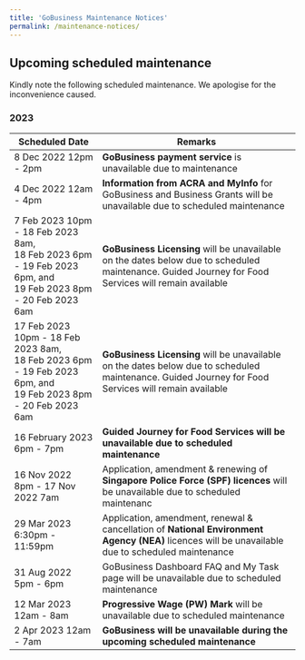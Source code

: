 ```yaml
---
title: 'GoBusiness Maintenance Notices'
permalink: /maintenance-notices/
---
```


## Upcoming scheduled maintenance

Kindly note the following scheduled maintenance. We apologise for the inconvenience caused.

### 2023
|<b>Scheduled Date</b>|<b>Remarks</b>|
|--|--|
|8 Dec 2022 12pm - 2pm|<b>GoBusiness payment service</b> is unavailable due to maintenance|
|4 Dec 2022 12am - 4pm|<b>Information from ACRA and MyInfo</b> for GoBusiness and Business Grants will be unavailable due to scheduled maintenance|
|7 Feb 2023 10pm - 18 Feb 2023 8am,<br>18 Feb 2023 6pm - 19 Feb 2023 6pm, and<br>19 Feb 2023 8pm - 20 Feb 2023 6am|<b>GoBusiness Licensing</b> will be unavailable on the dates below due to scheduled maintenance. Guided Journey for Food Services will remain available|
|17 Feb 2023 10pm - 18 Feb 2023 8am,<br>18 Feb 2023 6pm - 19 Feb 2023 6pm, and<br>19 Feb 2023 8pm - 20 Feb 2023 6am|<b>GoBusiness Licensing</b> will be unavailable on the dates below due to scheduled maintenance. Guided Journey for Food Services will remain available|
|16 February 2023 6pm - 7pm|<b>Guided Journey for Food Services<b> will be unavailable due to scheduled maintenance|
|16 Nov 2022 8pm - 17 Nov 2022 7am|Application, amendment & renewing of <b>Singapore Police Force (SPF) licences</b> will be unavailable due to scheduled maintenanc
|29 Mar 2023 6:30pm - 11:59pm|Application, amendment, renewal & cancellation of <b>National Environment Agency (NEA)</b> licences will be unavailable due to scheduled maintenance|
|31 Aug 2022 5pm - 6pm|GoBusiness Dashboard FAQ and My Task page</b> will be unavailable due to scheduled maintenance|
|12 Mar 2023 12am - 8am|<b>Progressive Wage (PW) Mark</b> will be unavailable due to scheduled maintenance|
|2 Apr 2023 12am - 7am|<b>GoBusiness will be unavailable during the upcoming scheduled maintenance</b>|


<script src="/jquery/jquery.min.js"></script>
<script src="/jquery/resize-tables.js"></script>
